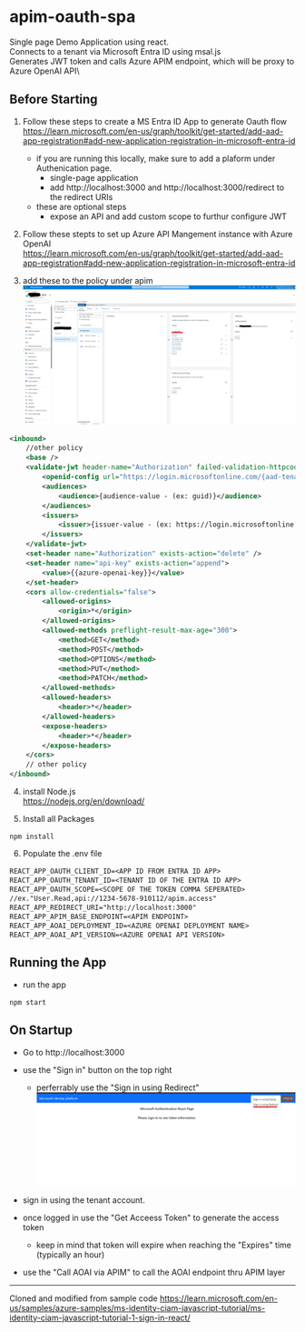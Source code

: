 apim-oauth-spa
============

Single page Demo Application using react.\
Connects to a tenant via Microsoft Entra ID using msal.js\
Generates JWT token and calls Azure APIM endpoint, which will be proxy to Azure OpenAI API\

Before Starting
------------

1. Follow these steps to create a MS Entra ID App to generate Oauth flow\
https://learn.microsoft.com/en-us/graph/toolkit/get-started/add-aad-app-registration#add-new-application-registration-in-microsoft-entra-id
    * if you are running this locally, make sure to add a plaform under Authenication page.
        * single-page application
        * add http://localhost:3000 and http://localhost:3000/redirect to the redirect URIs
    * these are optional steps
        * expose an API and add custom scope to furthur configure JWT

2. Follow these stepts to set up Azure API Mangement instance with Azure OpenAI\
https://learn.microsoft.com/en-us/graph/toolkit/get-started/add-aad-app-registration#add-new-application-registration-in-microsoft-entra-id

3. add these to the policy under apim\
    [<img src="./img/apim-policy.png" width="500"/>](apim-policy.png)

```xml
<inbound>
    //other policy
    <base />
    <validate-jwt header-name="Authorization" failed-validation-httpcode="401" failed-validation-error-message="Unauthorized. Access token is missing or invalid.">
        <openid-config url="https://login.microsoftonline.com/{aad-tenant}/v2.0/.well-known/openid-configuration" />
        <audiences>
            <audience>{audience-value - (ex: guid)}</audience>
        </audiences>
        <issuers>
            <issuer>{issuer-value - (ex: https://login.microsoftonline.com/{tenant id}/v2.0)}</issuer>
        </issuers>
    </validate-jwt>
    <set-header name="Authorization" exists-action="delete" />
    <set-header name="api-key" exists-action="append">
        <value>{{azure-openai-key}}</value>
    </set-header>
    <cors allow-credentials="false">
        <allowed-origins>
            <origin>*</origin>
        </allowed-origins>
        <allowed-methods preflight-result-max-age="300">
            <method>GET</method>
            <method>POST</method>
            <method>OPTIONS</method>
            <method>PUT</method>
            <method>PATCH</method>
        </allowed-methods>
        <allowed-headers>
            <header>*</header>
        </allowed-headers>
        <expose-headers>
            <header>*</header>
        </expose-headers>
    </cors>
    // other policy
</inbound>
```

4. install Node.js\
https://nodejs.org/en/download/

5. Install all Packages
```
npm install
```

6. Populate the .env file
```
REACT_APP_OAUTH_CLIENT_ID=<APP ID FROM ENTRA ID APP>
REACT_APP_OAUTH_TENANT_ID=<TENANT ID OF THE ENTRA ID APP>
REACT_APP_OAUTH_SCOPE=<SCOPE OF THE TOKEN COMMA SEPERATED> //ex."User.Read,api://1234-5678-910112/apim.access"
REACT_APP_REDIRECT_URI="http://localhost:3000"
REACT_APP_APIM_BASE_ENDPOINT=<APIM ENDPOINT>
REACT_APP_AOAI_DEPLOYMENT_ID=<AZURE OPENAI DEPLOYMENT NAME>
REACT_APP_AOAI_API_VERSION=<AZURE OPENAI API VERSION>
```

Running the App
------------

* run the app
```
npm start
```

On Startup
------------
* Go to http://localhost:3000

* use the "Sign in" button on the top right
    * perferrably use the "Sign in using Redirect"\
[<img src="./img/spa-login.png" width="500"/>](spa-login.png)
* sign in using the tenant account.
* once logged in use the "Get Acceess Token" to generate the access token
    * keep in mind that token will expire when reaching the "Expires" time (typically an hour)
* use the "Call AOAI via APIM" to call the AOAI endpoint thru APIM layer

------------
Cloned and modified from sample code
https://learn.microsoft.com/en-us/samples/azure-samples/ms-identity-ciam-javascript-tutorial/ms-identity-ciam-javascript-tutorial-1-sign-in-react/

